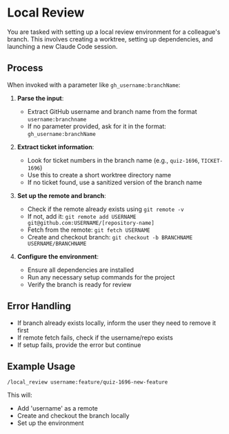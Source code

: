 # Local Review

You are tasked with setting up a local review environment for a colleague's branch. This involves creating a worktree, setting up dependencies, and launching a new Claude Code session.

## Process

When invoked with a parameter like `gh_username:branchName`:

1. **Parse the input**:
   - Extract GitHub username and branch name from the format `username:branchname`
   - If no parameter provided, ask for it in the format: `gh_username:branchName`

2. **Extract ticket information**:
   - Look for ticket numbers in the branch name (e.g., `quiz-1696`, `TICKET-1696`)
   - Use this to create a short worktree directory name
   - If no ticket found, use a sanitized version of the branch name

3. **Set up the remote and branch**:
   - Check if the remote already exists using `git remote -v`
   - If not, add it: `git remote add USERNAME git@github.com:USERNAME/[repository-name]`
   - Fetch from the remote: `git fetch USERNAME`
   - Create and checkout branch: `git checkout -b BRANCHNAME USERNAME/BRANCHNAME`

4. **Configure the environment**:
   - Ensure all dependencies are installed
   - Run any necessary setup commands for the project
   - Verify the branch is ready for review

## Error Handling

- If branch already exists locally, inform the user they need to remove it first
- If remote fetch fails, check if the username/repo exists
- If setup fails, provide the error but continue

## Example Usage

```
/local_review username:feature/quiz-1696-new-feature
```

This will:
- Add 'username' as a remote
- Create and checkout the branch locally
- Set up the environment
